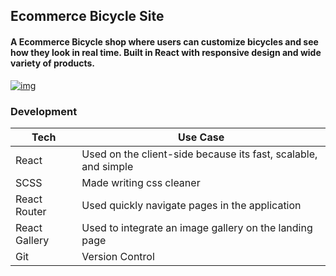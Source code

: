 ## Ecommerce Bicycle Site

#### A Ecommerce Bicycle shop where users can customize bicycles and see how they look in real time. Built in React with responsive design and wide variety of products.


[![img](https://portimgaz.s3.amazonaws.com/BSite.png)](https://bikeshopc.netlify.com/)


### Development

| Tech | Use Case |
| ------ | ------ |
| React | Used on the client-side because its fast, scalable, and simple |
| SCSS | Made writing css cleaner |
| React Router | Used quickly navigate pages in the application |
| React Gallery | Used to integrate an image gallery on the landing page |
| Git | Version Control |
